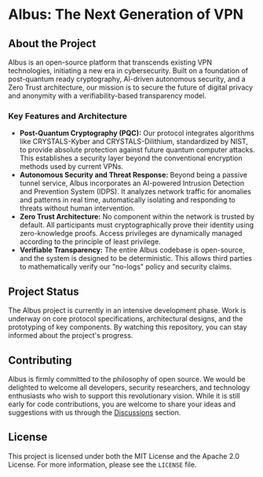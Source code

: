 # Albus: The Next Generation of VPN

## About the Project

Albus is an open-source platform that transcends existing VPN technologies, initiating a new era in cybersecurity. Built on a foundation of post-quantum ready cryptography, AI-driven autonomous security, and a Zero Trust architecture, our mission is to secure the future of digital privacy and anonymity with a verifiability-based transparency model.

### Key Features and Architecture

  * **Post-Quantum Cryptography (PQC):** Our protocol integrates algorithms like CRYSTALS-Kyber and CRYSTALS-Dilithium, standardized by NIST, to provide absolute protection against future quantum computer attacks. This establishes a security layer beyond the conventional encryption methods used by current VPNs.
  * **Autonomous Security and Threat Response:** Beyond being a passive tunnel service, Albus incorporates an AI-powered Intrusion Detection and Prevention System (IDPS). It analyzes network traffic for anomalies and patterns in real time, automatically isolating and responding to threats without human intervention.
  * **Zero Trust Architecture:** No component within the network is trusted by default. All participants must cryptographically prove their identity using zero-knowledge proofs. Access privileges are dynamically managed according to the principle of least privilege.
  * **Verifiable Transparency:** The entire Albus codebase is open-source, and the system is designed to be deterministic. This allows third parties to mathematically verify our "no-logs" policy and security claims.

## Project Status

The Albus project is currently in an intensive development phase. Work is underway on core protocol specifications, architectural designs, and the prototyping of key components. By watching this repository, you can stay informed about the project's progress.

## Contributing

Albus is firmly committed to the philosophy of open source. We would be delighted to welcome all developers, security researchers, and technology enthusiasts who wish to support this revolutionary vision. While it is still early for code contributions, you are welcome to share your ideas and suggestions with us through the [Discussions](https://github.com/albus-io/albus/discussions) section.

## License

This project is licensed under both the MIT License and the Apache 2.0 License. For more information, please see the `LICENSE` file.
